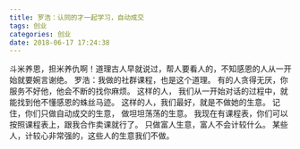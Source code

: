 ```yaml
---
title: 罗浩：认同的才一起学习，自动成交
tags: 创业
categories: 创业
date: 2018-06-17 17:24:38
---
```


斗米养恩，担米养仇啊！道理古人早就说过，帮人要看人的，不知感恩的人从一开始就要婉言谢绝。
罗浩：我做的社群课程，也是这个道理。
有的人贪得无厌，你服务不好他，他会不断的找你麻烦。
这样的人， 我们从一开始对话的过程中，就能找到他不懂感恩的蛛丝马迹。
这样的人，我们最好，就是不做她的生意。
记住，你们只做自动成交的生意，
做坦坦荡荡的生意。
我现在有课程表，你们可以按照课程表上，跟我合作卖课就行了。
只做富人生意，富人不会计较什么。
某些人，计较心非常强的，这些人的生意我们不做。